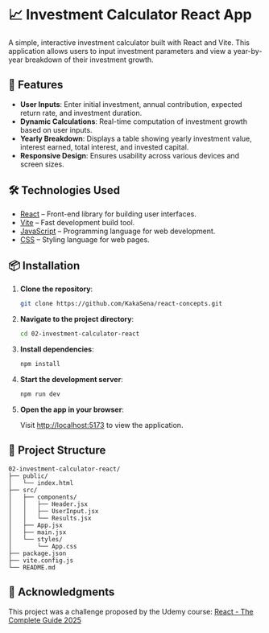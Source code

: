 
# 📈 Investment Calculator React App

A simple, interactive investment calculator built with React and Vite. This application allows users to input investment parameters and view a year-by-year breakdown of their investment growth.



## 🚀 Features

- **User Inputs**: Enter initial investment, annual contribution, expected return rate, and investment duration.
- **Dynamic Calculations**: Real-time computation of investment growth based on user inputs.
- **Yearly Breakdown**: Displays a table showing yearly investment value, interest earned, total interest, and invested capital.
- **Responsive Design**: Ensures usability across various devices and screen sizes.



## 🛠️ Technologies Used

- [React](https://reactjs.org/) – Front-end library for building user interfaces.
- [Vite](https://vitejs.dev/) – Fast development build tool.
- [JavaScript](https://developer.mozilla.org/en-US/docs/Web/JavaScript) – Programming language for web development.
- [CSS](https://developer.mozilla.org/en-US/docs/Web/CSS) – Styling language for web pages.



## 📦 Installation

1. **Clone the repository**:

   ```bash
   git clone https://github.com/KakaSena/react-concepts.git
   ```

2. **Navigate to the project directory**:

   ```bash
   cd 02-investment-calculator-react
   ```

3. **Install dependencies**:

   ```bash
   npm install
   ```

4. **Start the development server**:

   ```bash
   npm run dev
   ```

5. **Open the app in your browser**:

   Visit [http://localhost:5173](http://localhost:5173) to view the application.



## 📁 Project Structure

```
02-investment-calculator-react/
├── public/
│   └── index.html
├── src/
│   ├── components/
│   │   ├── Header.jsx
│   │   ├── UserInput.jsx
│   │   └── Results.jsx
│   ├── App.jsx
│   ├── main.jsx
│   └── styles/
│       └── App.css
├── package.json
├── vite.config.js
└── README.md
```

## 🙏 Acknowledgments

This project was a challenge proposed by the Udemy course:
[React - The Complete Guide 2025](https://www.udemy.com/course/react-the-complete-guide-incl-redux)
